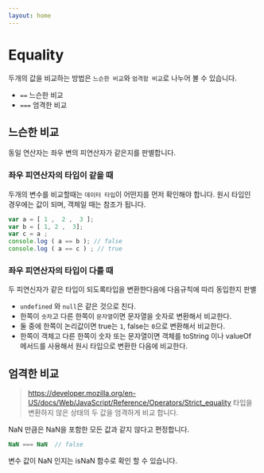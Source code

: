 ```yaml
---
layout: home
---
```


# Equality
두개의 값을 비교하는 방법은 `느슨한 비교`와 `엄격함 비교`로 나누어 볼 수 있습니다.

* `==` 느슨한 비교
* `===` 엄격한 비교

## 느슨한 비교
동일 연산자는 좌우 변의 피연산자가 같은지를 판별합니다.

### 좌우 피연산자의 타입이 같을 때
두개의 변수를 비교할때는 `데이터 타입`이 어떤지를 먼저 확인해야 합니다. 
원시 타입인 경우에는 값이 되며, 객체일 때는 참조가 됩니다.

```js
var a = [ 1 ,  2 ,  3 ];
var b = [ 1, 2 ,  3];
var c = a ;
console.log ( a == b ); // false 
console.log ( a == c ) ; // true
```



### 좌우 피연산자의 타입이 다를 때
두 피연신자가 같은 타입이 되도록타입을 변환한다음에 다음규칙에 따리 동입한지 판별

* `undefined` 와 `null`은 같은 것으로 친다.
* 한쪽이 `숫자`고 다른 한쪽이 `문자열`이면 문자열을 숫자로 변환해서 비교한다.
* 둘 중에 한쪽이 논리값이면 true는 `1`, false는 `0`으로 변환해서 비교한다.
* 한쪽이 객체고 다른 한쪽이 숫자 또는 문자열이면 객체를 toString 이나 valueOf 메서드를 사용해서 원시 타입으로 변환한 다음에 비교한다.

## 엄격한 비교
> https://developer.mozilla.org/en-US/docs/Web/JavaScript/Reference/Operators/Strict_equality
타입을 변환하지 않은 상태의 두 값을 엄격하게 비교 합니다.

NaN 만큼은 NaN을 포함한 모든 값과 같지 않다고 편정합니다.

```js
NaN === NaN  // false
```
변수 값이 NaN 인지는 isNaN 함수로 확인 할 수 있습니다.



